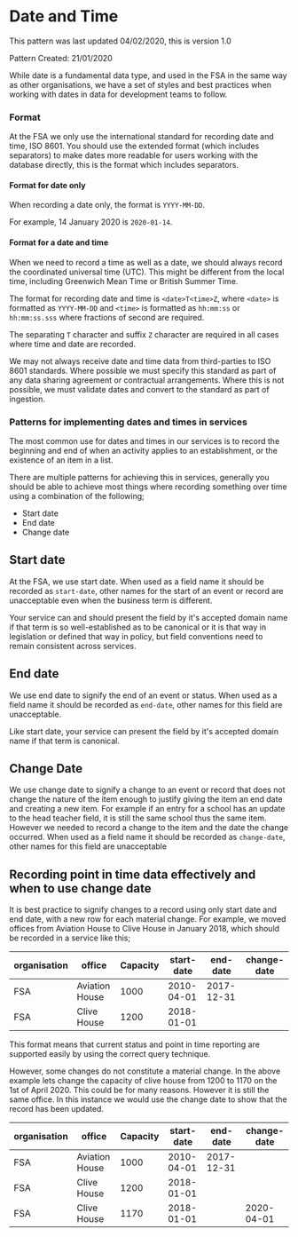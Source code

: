 # Date and Time

This pattern was last updated 04/02/2020, this is version 1.0

Pattern Created: 21/01/2020

While date is a fundamental data type, and used in the FSA in the same way as other organisations, we have a set of styles and best practices when working with dates in data for development teams to follow.

### Format

At the FSA we only use the international standard for recording date and time, ISO 8601. You should use the extended format (which includes separators) to make dates more readable for users working with the database directly, this is the format which includes separators.

#### Format for date only

When recording a date only, the format is `YYYY-MM-DD`.

For example, 14 January 2020 is `2020-01-14`.

#### Format for a date and time

When we need to record a time as well as a date, we should always record the coordinated universal time (UTC). This might be different from the local time, including Greenwich Mean Time or British Summer Time.

The format for recording date and time is `<date>T<time>Z`, where `<date>` is formatted as `YYYY-MM-DD` and `<time>` is formatted as `hh:mm:ss` or `hh:mm:ss.sss` where fractions of second are required.

The separating `T` character and suffix `Z` character are required in all cases where time and date are recorded.

We may not always receive date and time data from third-parties to ISO 8601 standards. Where possible we must specify this standard as part of any data sharing agreement or contractual arrangements. Where this is not possible, we must validate dates and convert to the standard as part of ingestion.

### Patterns for implementing dates and times in services

The most common use for dates and times in our services is to record the beginning and end of when an activity applies to an establishment, or the existence of an item in a list.

There are multiple patterns for achieving this in services, generally you should be able to achieve most things where recording something over time using a combination of the following;

-   Start date
-   End date
-   Change date

## Start date

At the FSA, we use start date. When used as a field name it should be recorded as `start-date`, other names for the start of an event or record are unacceptable even when the business term is different.

Your service can and should present the field by it's accepted domain name if that term is so well-established as to be canonical or it is that way in legislation or defined that way in policy, but field conventions need to remain consistent across services.

## End date

We use end date to signify the end of an event or status. When used as a field name it should be recorded as `end-date`, other names for this field are unacceptable.

Like start date, your service can present the field by it's accepted domain name if that term is canonical.

## Change Date

We use change date to signify a change to an event or record that does not change the nature of the item enough to justify giving the item an end date and creating a new item. For example if an entry for a school has an update to the head teacher field, it is still the same school thus the same item. However we needed to record a change to the item and the date the change occurred. When used as a field name it should be recorded as `change-date`, other names for this field are unacceptable


## Recording point in time data effectively and when to use change date

It is best practice to signify changes to a record using only start date and end date, with a new row for each material change. For example, we moved offices from Aviation House to Clive House in January 2018, which should be recorded in a service like this;

| organisation | office | Capacity | start-date | end-date | change-date |
|--------------|--------|----------|------------|----------|-------------|
| FSA | Aviation House | 1000 | 2010-04-01 | 2017-12-31 ||
| FSA | Clive House | 1200 | 2018-01-01 |||

This format means that current status and point in time reporting are supported easily by using the correct query technique.

However, some changes do not constitute a material change. In the above example lets change the capacity of clive house from 1200 to 1170 on the 1st of April 2020. This could be for many reasons. However it is still the same office. In this instance we would use the change date to show that the record has been updated.

| organisation | office | Capacity | start-date | end-date | change-date |
|--------------|--------|----------|------------|----------|-------------|
| FSA | Aviation House | 1000 | 2010-04-01 | 2017-12-31 ||
| FSA | Clive House | 1200 | 2018-01-01 |||
| FSA | Clive House | 1170 | 2018-01-01 || 2020-04-01 |
